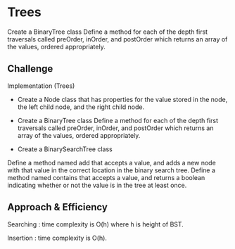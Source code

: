 # Trees
Create a BinaryTree class
Define a method for each of the depth first traversals called preOrder, inOrder, and postOrder which returns an array of the values, ordered appropriately.

## Challenge

Implementation (Trees)

* Create a Node class that has properties for the value stored in the node, the left child node, and the right child node.

* Create a BinaryTree class Define a method for each of the depth first traversals called preOrder, inOrder, and postOrder which returns an array of the values, ordered appropriately.

* Create a BinarySearchTree class

Define a method named add that accepts a value, and adds a new node with that value in the correct location in the binary search tree.
Define a method named contains that accepts a value, and returns a boolean indicating whether or not the value is in the tree at least once.

## Approach & Efficiency


 Searching : time complexity is O(h) where h is height of BST.

 Insertion : time complexity is O(h).

